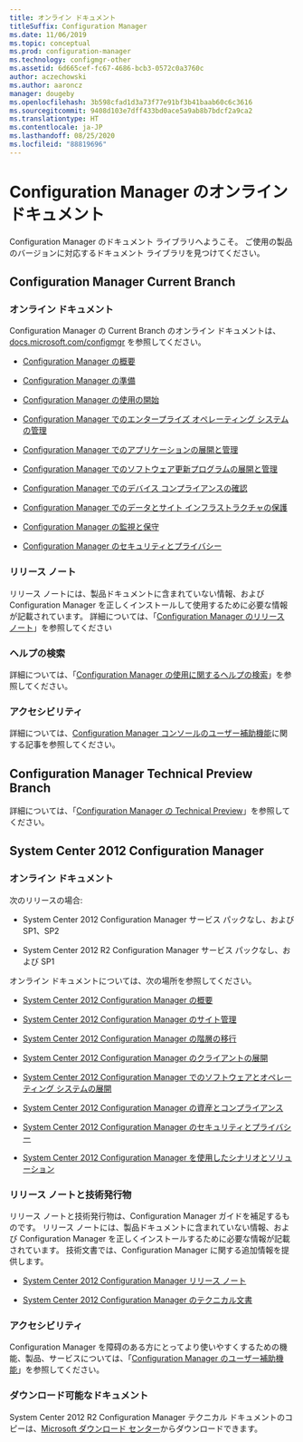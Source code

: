 ```yaml
---
title: オンライン ドキュメント
titleSuffix: Configuration Manager
ms.date: 11/06/2019
ms.topic: conceptual
ms.prod: configuration-manager
ms.technology: configmgr-other
ms.assetid: 6d665cef-fc67-4686-bcb3-0572c0a3760c
author: aczechowski
ms.author: aaroncz
manager: dougeby
ms.openlocfilehash: 3b598cfad1d3a73f77e91bf3b41baab60c6c3616
ms.sourcegitcommit: 9408d103e7dff433bd0ace5a9ab8b7bdcf2a9ca2
ms.translationtype: HT
ms.contentlocale: ja-JP
ms.lasthandoff: 08/25/2020
ms.locfileid: "88819696"
---
```

# <a name="online-documentation-for-configuration-manager"></a>Configuration Manager のオンライン ドキュメント

<!-- this article is a placeholder for the historical CHM file, or F1 help, as all the versions used the same FWLINK to get to help. Due to that, this file is used to help redirect the reader to the product they want help with -->

Configuration Manager のドキュメント ライブラリへようこそ。 ご使用の製品のバージョンに対応するドキュメント ライブラリを見つけてください。

## <a name="configuration-manager-current-branch"></a>Configuration Manager Current Branch

### <a name="online-documentation"></a>オンライン ドキュメント

Configuration Manager の Current Branch のオンライン ドキュメントは、[docs.microsoft.com/configmgr](/configmgr) を参照してください。  

- [Configuration Manager の概要](../understand/introduction.md)  

- [Configuration Manager の準備](../plan-design/get-ready.md)  

- [Configuration Manager の使用の開始](../servers/deploy/start-using.md)  

- [Configuration Manager でのエンタープライズ オペレーティング システムの管理](../../osd/understand/introduction-to-operating-system-deployment.md)  

- [Configuration Manager でのアプリケーションの展開と管理](../../apps/deploy-use/deploy-applications.md)  

- [Configuration Manager でのソフトウェア更新プログラムの展開と管理](../../sum/understand/software-updates-introduction.md)  

- [Configuration Manager でのデバイス コンプライアンスの確認](../../compliance/understand/ensure-device-compliance.md)  

- [Configuration Manager でのデータとサイト インフラストラクチャの保護](../../protect/understand/protect-data-and-site-infrastructure.md)  

- [Configuration Manager の監視と保守](../servers/manage/maintenance-tasks.md)  

- [Configuration Manager のセキュリティとプライバシー](../plan-design/security/security-and-privacy.md)  

### <a name="release-notes"></a>リリース ノート

リリース ノートには、製品ドキュメントに含まれていない情報、および Configuration Manager を正しくインストールして使用するために必要な情報が記載されています。 詳細については、「[Configuration Manager のリリース ノート](../servers/deploy/install/release-notes.md)」を参照してください  

### <a name="find-help"></a>ヘルプの検索

詳細については、「[Configuration Manager の使用に関するヘルプの検索](../understand/find-help.md)」を参照してください。

### <a name="accessibility"></a>アクセシビリティ

詳細については、[Configuration Manager コンソールのユーザー補助機能](../understand/accessibility-features.md)に関する記事を参照してください。

## <a name="configuration-manager-technical-preview-branch"></a>Configuration Manager Technical Preview Branch

詳細については、「[Configuration Manager の Technical Preview](../get-started/technical-preview.md)」を参照してください。  

## <a name="system-center-2012-configuration-manager"></a>System Center 2012 Configuration Manager

### <a name="online-documentation"></a>オンライン ドキュメント

次のリリースの場合:

- System Center 2012 Configuration Manager サービス パックなし、および SP1、SP2  

- System Center 2012 R2 Configuration Manager サービス パックなし、および SP1  

オンライン ドキュメントについては、次の場所を参照してください。  

- [System Center 2012 Configuration Manager の概要](/previous-versions/system-center/system-center-2012-R2/gg682144\(v=technet.10\))  

- [System Center 2012 Configuration Manager のサイト管理](/previous-versions/system-center/system-center-2012-R2/gg681983\(v=technet.10\))  

- [System Center 2012 Configuration Manager の階層の移行](/previous-versions/system-center/system-center-2012-R2/gg682006\(v=technet.10\))  

- [System Center 2012 Configuration Manager のクライアントの展開](/previous-versions/system-center/system-center-2012-R2/gg699391\(v=technet.10\))  

- [System Center 2012 Configuration Manager でのソフトウェアとオペレーティング システムの展開](/previous-versions/system-center/system-center-2012-R2/gg699393\(v=technet.10\))  

- [System Center 2012 Configuration Manager の資産とコンプライアンス](/previous-versions/system-center/system-center-2012-R2/gg682029\(v=technet.10\))  

- [System Center 2012 Configuration Manager のセキュリティとプライバシー](/previous-versions/system-center/system-center-2012-R2/gg682033\(v=technet.10\))  

- [System Center 2012 Configuration Manager を使用したシナリオとソリューション](/previous-versions/system-center/system-center-2012-R2/jj884163\(v=technet.10\))  

### <a name="release-notes-and-technical-publications"></a>リリース ノートと技術発行物

リリース ノートと技術発行物は、Configuration Manager ガイドを補足するものです。 リリース ノートには、製品ドキュメントに含まれていない情報、および Configuration Manager を正しくインストールするために必要な情報が記載されています。 技術文書では、Configuration Manager に関する追加情報を提供します。  

- [System Center 2012 Configuration Manager リリース ノート](/previous-versions/system-center/system-center-2012-R2/jj870706\(v=technet.10\))  

- [System Center 2012 Configuration Manager のテクニカル文書](/previous-versions/system-center/system-center-2012-R2/hh531521\(v=technet.10\))  

### <a name="accessibility"></a>アクセシビリティ

Configuration Manager を障碍のある方にとってより使いやすくするための機能、製品、サービスについては、「[Configuration Manager のユーザー補助機能](/previous-versions/system-center/system-center-2012-R2/jj553406\(v=technet.10\))」を参照してください。

### <a name="downloadable-documentation"></a>ダウンロード可能なドキュメント

System Center 2012 R2 Configuration Manager テクニカル ドキュメントのコピーは、[Microsoft ダウンロード センター](https://www.microsoft.com/download/details.aspx?id=29256)からダウンロードできます。